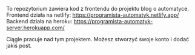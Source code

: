 To repozytorium zawiera kod z frontendu do projektu blog o automatyce.<br/>
Frontend działa na netlify: https://programista-automatyk.netlify.app/ <br/>
Backend działa na heroku: https://programista-automatyk-server.herokuapp.com/ <br/>

Ciągle pracuje nad tym projektem. Możesz stworzyć swoje konto i dodać jakiś post.
